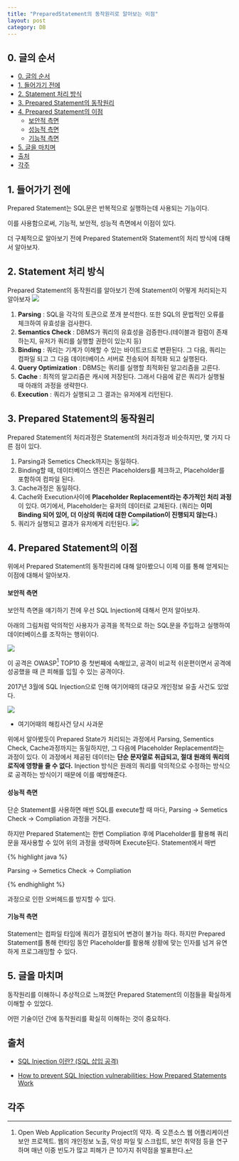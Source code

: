 ```yaml
---
title: "PreparedStatement의 동작원리로 알아보는 이점"
layout: post
category: DB
---
```


## 0. 글의 순서

- [0. 글의 순서](#0-글의-순서)
- [1. 들어가기 전에](#1-들어가기-전에)
- [2. Statement 처리 방식](#2-statement-처리-방식)
- [3. Prepared Statement의 동작원리](#3-prepared-statement의-동작원리)
- [4. Prepared Statement의 이점](#4-prepared-statement의-이점)
    - [보안적 측면](#보안적-측면)
    - [성능적 측면](#성능적-측면)
    - [기능적 측면](#기능적-측면)
- [5. 글을 마치며](#5-글을-마치며)
- [출처](#출처)
- [각주](#각주)


## 1. 들어가기 전에

Prepared Statement는 SQL문은 반복적으로 실행하는데 사용되는 기능이다.

이를 사용함으로써, 기능적, 보안적, 성능적 측면에서 이점이 있다.

더 구체적으로 알아보기 전에 Prepared Statement와 Statement의 처리 방식에 대해서 알아보자.

## 2. Statement 처리 방식


Prepared Statement의 동작원리를 알아보기 전에 Statement이 어떻게 처리되는지 알아보자
![](https://miro.medium.com/max/700/0*BpxYqbBLM6hyylux.png)

1. **Parsing** : SQL을 각각의 토큰으로 쪼개 분석한다. 또한 SQL의 문법적인 오류를 체크하여 유효성을 검사한다.
2. **Semantics Check** : DBMS가 쿼리의 유효성을 검증한다.(테이블과 컬럼이 존재하는지, 유저가 쿼리를 실행할 권한이 있는지 등)
3. **Binding** : 쿼리는 기계가 이해할 수 있는 바이트코드로 변환된다. 그 다음, 쿼리는 컴파일 되고 그 다음 데이터베이스 서버로 전송되어 최적화 되고 실행된다.
4. **Query Optimization** :  DBMS는 쿼리를 실행할 최적화된 알고리즘을 고른다.
5. **Cache** : 최적의 알고리즘은 캐시에 저장된다. 그래서 다음에 같은 쿼리가 실행될 때 아래의 과정을 생략한다.
6. **Execution** : 쿼리가 실행되고 그 결과는 유저에게 리턴된다.


## 3. Prepared Statement의 동작원리

Prepared Statement의 처리과정은 Statement의 처리과정과 비슷하지만, 몇 가지 다른 점이 있다.

1. Parsing과 Semetics Check까지는 동일하다.
2. Binding할 때, 데이터베이스 엔진은 Placeholders를 체크하고, Placeholder를 포함하여 컴파일 된다.
3. Cache과정은 동일하다.
4. Cache와 Execution사이에 **Placeholder Replacement라는 추가적인 처리 과정**이 있다. 여기에서, Placeholder는 유저의 데이터로 교체된다. (쿼리는 **이미 Binding 되어 있어, 더 이상의 쿼리에 대한 Compilation이 진행되지 않는다.**)
5. 쿼리가 실행되고 결과가 유저에게 리턴된다.
![](https://miro.medium.com/max/700/0*ds-xeCuwyByLlVnT.png)


## 4. Prepared Statement의 이점

위에서 Prepared Statement의 동작원리에 대해 알아봤으니 이제 이를 통해 얻게되는 이점에 대해서 알아보자.
#### 보안적 측면

보안적 측면을 얘기하기 전에 우선 SQL Injection에 대해서 먼저 알아보자.

아래의 그림처럼 악의적인 사용자가 공격을 목적으로 하는 SQL문을 주입하고 실행하여 데이터베이스를 조작하는 행위이다.

![](https://www.researchgate.net/profile/Muhammad-Iqbal-274/publication/322250414/figure/fig3/AS:579066325864448@1515071578177/A-SQL-injection-attack.png)

이 공격은 OWASP[^1] TOP10 중 첫번째에 속해있고, 공격이 비교적 쉬운편이면서 공격에 성공했을 때 큰 피해를 입힐 수 있는 공격이다.

2017년 3월에 SQL Injection으로 인해 여기어때의 대규모 개인정보 유출 사건도 있었다.

![](https://img1.daumcdn.net/thumb/R1280x0/?scode=mtistory2&fname=http%3A%2F%2Fcfile23.uf.tistory.com%2Fimage%2F99D4993C5C8890FB1D148B)
- 여기어때의 해킹사건 당시 사과문

위에서 알아봤듯이 Prepared State가 처리되는 과정에서 Parsing, Sementics Check, Cache과정까지는 동일하지만, 그 다음에 Placeholder Replacement라는 과정이 있다.
이 과정에서 제공된 데이터는 **단순 문자열로 취급되고, 절대 원래의 쿼리의 로직에 영향을 줄 수 없다.**
Injection 방식은 원래의 쿼리를 악의적으로 수정하는 방식으로 공격하는 방식이기 때문에 이를 예방해준다.


#### 성능적 측면

단순 Statement를 사용하면 매번 SQL를 execute할 때 마다, Parsing -> Semetics Check -> Compliation 과정을 거친다.

하지만 Prepared Statement는 한번 Compliation 후에 Placeholder를 활용해 쿼리문을 재사용할 수 있어 위의 과정을 생략하며 Execute된다.
Statement에서 매번 

{% highlight java %}

Parsing -> Semetics Check -> Compliation 

{% endhighlight %}

과정으로 인한 오버헤드를 방지할 수 있다.

#### 기능적 측면

Statement는 컴파일 타임에 쿼리가 결정되어 변경이 불가능 하다. 
하지만 Prepared Statement를 통해 런타임 동안 Placeholder를 활용해 상황에 맞는 인자를 넘겨 유연하게 프로그래밍할 수 있다.


## 5. 글을 마치며

동작원리를 이해하니 추상적으로 느껴졌던 Prepared Statement의 이점들을 확실하게 이해할 수 있었다.

어떤 기술이던 간에 동작원리를 확실히 이해하는 것이 중요하다.

## 출처

- [SQL Injection 이란? (SQL 삽입 공격)](https://noirstar.tistory.com/264)

- [How to prevent SQL Injection vulnerabilities: How Prepared Statements Work](https://www.hackedu.com/blog/how-to-prevent-sql-injection-vulnerabilities-how-prepared-statements-work)


## 각주

[^1]: Open Web Application Security Project의 약자. 즉 오픈소스 웹 어플리케이션 보안 프로젝트. 웹의 개인정보 노출, 악성 파일 및 스크립트, 보안 취약점 등을 연구하며 매년 이중 빈도가 많고 피해가 큰 10가지 취약점을 발표한다.
